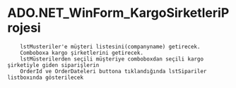 # ADO.NET_WinForm_KargoSirketleriProjesi


        lstMusteriler'e müşteri listesini(companyname) getirecek. 
        Comboboxa kargo şirketlerini getirecek.
        lstMüsterilerden seçili müşteriye comboboxdan seçili kargo şirketiyle giden siparişlerin
        OrderId ve OrderDateleri buttona tıklandığında lstSipariler listboxında gösterilecek
